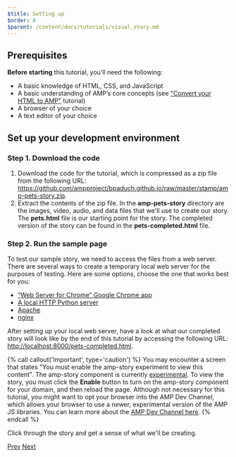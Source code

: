 ```yaml
---
$title: Setting up
$order: 0
$parent: /content/docs/tutorials/visual_story.md
---
```


## Prerequisites

**Before starting** this tutorial, you'll need the following:

- A basic knowledge of HTML, CSS, and JavaScript
- A basic understanding of AMP’s core concepts (see ["Convert your HTML to AMP"](/docs/tutorials/converting.html) tutorial)
- A browser of your choice
- A text editor of your choice

## Set up your development environment

### Step 1. Download the code

1.  Download the code for the tutorial, which is compressed as a zip file from the following URL: <a class="tutorial-file" href="https://github.com/ampproject/bpaduch.github.io/raw/master/stamp/amp-pets-story.zip">https://github.com/ampproject/bpaduch.github.io/raw/master/stamp/amp-pets-story.zip</a>.
2. Extract the contents of the zip file.  In the **amp-pets-story** directory are the images, video, audio, and data files that we'll use to create our story.  The **pets.html** file is our starting point for the story. The completed version of the story can be found in the **pets-completed.html** file.


### Step 2. Run the sample page

To test our sample story, we need to access the files from a web server. There are several ways to create a temporary local web server for the purposes of testing.  Here are some options, choose the one that works best for you:

- [“Web Server for Chrome” Google Chrome app](https://chrome.google.com/webstore/detail/web-server-for-chrome/ofhbbkphhbklhfoeikjpcbhemlocgigb)
- [A local HTTP Python server](https://developer.mozilla.org/en-US/docs/Learn/Common_questions/set_up_a_local_testing_server#Running_a_simple_local_HTTP_server)
- [Apache](https://httpd.apache.org/docs/2.4/getting-started.html)
- [nginx](http://nginx.org/)

After setting up your local web server, have a look at what our completed story will look like by the end of this tutorial by accessing the following URL: <a class="tutorial-file" href="http://localhost:8000/pets-completed.html">http://localhost:8000/pets-completed.html</a>.

{% call callout('Important', type='caution') %}
You may encounter a screen that states "You must enable the amp-story experiment to view this content".  The amp-story component is currently [experimental](/docs/reference/experimental.html).  To view the story, you must click the **Enable** button to turn on the amp-story component for your domain, and then reload the page. Although not necessary for this tutorial, you might want to opt your browser into the AMP Dev Channel, which allows your browser to use a newer, experimental version of the AMP JS libraries.  You can learn more about the [AMP Dev Channel here](/docs/reference/experimental.html).
{% endcall %}

Click through the story and get a sense of what we'll be creating.

<div class="prev-next-buttons">
  <a class="button prev-button" href="/docs/tutorials/visual_story.html"><span class="arrow-prev">Prev</span></a>
  <a class="button next-button" href="/docs/tutorials/visual_story/parts_of_story.html"><span class="arrow-next">Next</span></a>
</div>
